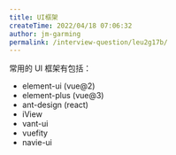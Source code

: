 ```yaml
---
title: UI框架
createTime: 2022/04/18 07:06:32
author: jm-garming
permalink: /interview-question/leu2g17b/
---
```


常用的 UI 框架有包括：

- element-ui (vue@2)
- element-plus (vue@3)
- ant-design (react)
- iView
- vant-ui
- vuefity
- navie-ui
